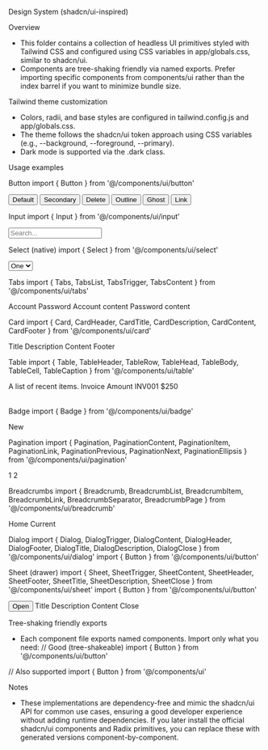Design System (shadcn/ui-inspired)

Overview
- This folder contains a collection of headless UI primitives styled with Tailwind CSS and configured using CSS variables in app/globals.css, similar to shadcn/ui.
- Components are tree-shaking friendly via named exports. Prefer importing specific components from components/ui rather than the index barrel if you want to minimize bundle size.

Tailwind theme customization
- Colors, radii, and base styles are configured in tailwind.config.js and app/globals.css.
- The theme follows the shadcn/ui token approach using CSS variables (e.g., --background, --foreground, --primary).
- Dark mode is supported via the .dark class.

Usage examples

Button
import { Button } from '@/components/ui/button'

<Button>Default</Button>
<Button variant="secondary">Secondary</Button>
<Button variant="destructive">Delete</Button>
<Button variant="outline">Outline</Button>
<Button variant="ghost">Ghost</Button>
<Button variant="link">Link</Button>

Input
import { Input } from '@/components/ui/input'

<Input placeholder="Search..." />

Select (native)
import { Select } from '@/components/ui/select'

<Select defaultValue="one">
  <option value="one">One</option>
  <option value="two">Two</option>
</Select>

Tabs
import { Tabs, TabsList, TabsTrigger, TabsContent } from '@/components/ui/tabs'

<Tabs defaultValue="account">
  <TabsList>
    <TabsTrigger value="account">Account</TabsTrigger>
    <TabsTrigger value="password">Password</TabsTrigger>
  </TabsList>
  <TabsContent value="account">Account content</TabsContent>
  <TabsContent value="password">Password content</TabsContent>
</Tabs>

Card
import { Card, CardHeader, CardTitle, CardDescription, CardContent, CardFooter } from '@/components/ui/card'

<Card>
  <CardHeader>
    <CardTitle>Title</CardTitle>
    <CardDescription>Description</CardDescription>
  </CardHeader>
  <CardContent>Content</CardContent>
  <CardFooter>Footer</CardFooter>
</Card>

Table
import { Table, TableHeader, TableRow, TableHead, TableBody, TableCell, TableCaption } from '@/components/ui/table'

<Table>
  <TableCaption>A list of recent items.</TableCaption>
  <TableHeader>
    <TableRow>
      <TableHead>Invoice</TableHead>
      <TableHead>Amount</TableHead>
    </TableRow>
  </TableHeader>
  <TableBody>
    <TableRow>
      <TableCell>INV001</TableCell>
      <TableCell>$250</TableCell>
    </TableRow>
  </TableBody>
</Table>

Badge
import { Badge } from '@/components/ui/badge'

<Badge>New</Badge>

Pagination
import { Pagination, PaginationContent, PaginationItem, PaginationLink, PaginationPrevious, PaginationNext, PaginationEllipsis } from '@/components/ui/pagination'

<Pagination>
  <PaginationContent>
    <PaginationItem>
      <PaginationPrevious href="#" aria-label="Previous" />
    </PaginationItem>
    <PaginationItem>
      <PaginationLink href="#" isActive>
        1
      </PaginationLink>
    </PaginationItem>
    <PaginationItem>
      <PaginationLink href="#">2</PaginationLink>
    </PaginationItem>
    <PaginationItem>
      <PaginationEllipsis />
    </PaginationItem>
    <PaginationItem>
      <PaginationNext href="#" aria-label="Next" />
    </PaginationItem>
  </PaginationContent>
</Pagination>

Breadcrumbs
import { Breadcrumb, BreadcrumbList, BreadcrumbItem, BreadcrumbLink, BreadcrumbSeparator, BreadcrumbPage } from '@/components/ui/breadcrumb'

<Breadcrumb>
  <BreadcrumbList>
    <BreadcrumbItem>
      <BreadcrumbLink href="/">Home</BreadcrumbLink>
    </BreadcrumbItem>
    <BreadcrumbSeparator />
    <BreadcrumbItem>
      <BreadcrumbPage>Current</BreadcrumbPage>
    </BreadcrumbItem>
  </BreadcrumbList>
</Breadcrumb>

Dialog
import { Dialog, DialogTrigger, DialogContent, DialogHeader, DialogFooter, DialogTitle, DialogDescription, DialogClose } from '@/components/ui/dialog'
import { Button } from '@/components/ui/button'

<Dialog>
  <DialogTrigger asChild>
    <Button>Open</Button>
  </DialogTrigger>
  <DialogContent>
    <DialogHeader>
      <DialogTitle>Title</DialogTitle>
      <DialogDescription>Description</DialogDescription>
    </DialogHeader>
    Content
    <DialogFooter>
      <DialogClose>Close</DialogClose>
    </DialogFooter>
  </DialogContent>
</Dialog>

Sheet (drawer)
import { Sheet, SheetTrigger, SheetContent, SheetHeader, SheetFooter, SheetTitle, SheetDescription, SheetClose } from '@/components/ui/sheet'
import { Button } from '@/components/ui/button'

<Sheet>
  <SheetTrigger asChild>
    <Button>Open</Button>
  </SheetTrigger>
  <SheetContent side="right">
    <SheetHeader>
      <SheetTitle>Title</SheetTitle>
      <SheetDescription>Description</SheetDescription>
    </SheetHeader>
    Content
    <SheetFooter>
      <SheetClose>Close</SheetClose>
    </SheetFooter>
  </SheetContent>
</Sheet>

Tree-shaking friendly exports
- Each component file exports named components. Import only what you need:
// Good (tree-shakeable)
import { Button } from '@/components/ui/button'

// Also supported
import { Button } from '@/components/ui'

Notes
- These implementations are dependency-free and mimic the shadcn/ui API for common use cases, ensuring a good developer experience without adding runtime dependencies. If you later install the official shadcn/ui components and Radix primitives, you can replace these with generated versions component-by-component.
